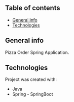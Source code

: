 ## Table of contents
* [General info](#general-info)
* [Technologies](#technologies)

## General info
Pizza Order Spring Application.

## Technologies
Project was created with:
* Java
* Spring - SpringBoot
